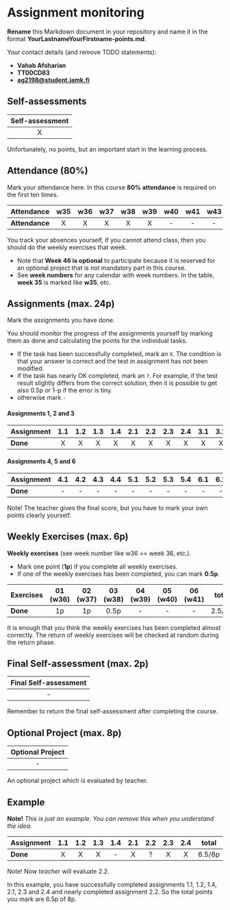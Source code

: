 # Assignment monitoring

**Rename** this Markdown document in your repository and name it in the format **YourLastnameYourFirstname-points.md**.

Your contact details (and remove TODO statements):

- **Vahab Afsharian**
- **TT00CD83**
- **ag2198@student.jamk.fi**

## Self-assessments

| **Self-assessment** |
| :-----------------: |
|          X          |

Unfortunately, no points, but an important start in the learning process.

## Attendance (80%)

Mark your attendance here. In this course **80% attendance** is required on the first ten times.

| **Attendance** | w35 | w36 | w37 | w38 | w39 | w40 | w41 | w43 | w44 | w45 | total |
| :------------- | :-: | :-: | :-: | :-: | :-: | :-: | :-: | :-: | :-: | :-: | :---: |
| **Attendance** |  X  |  X  |  X  |  X  |  X  |  -  |  -  |  -  |  -  |  -  | 4/10  |

You track your absences yourself, if you cannot attend class, then you should do the weekly exercises that week.

- Note that **Week 46 is optional** to participate because it is reserved for an optional project that is not mandatory part in this course.
- See **week numbers** for any calendar with week numbers. In the table, **week 35** is marked like **w35**, etc.

## Assignments (max. 24p)

Mark the assignments you have done.

You should monitor the progress of the assignments yourself by marking them as done and calculating the points for the individual tasks.

- If the task has been successfully completed, mark an `X`. The condition is that your answer is correct and the test in assignment has not been modified.
- If the task has nearly OK completed, mark an `?`. For example, if the test result slightly differs from the correct solution, then it is possible to get also 0.5p or 1-p if the error is tiny.
- otherwise mark `-`

#### Assignments 1, 2 and 3

| **Assignment** | 1.1 | 1.2 | 1.3 | 1.4 | 2.1 | 2.2 | 2.3 | 2.4 | 3.1 | 3.2 | 3.3 | 3.4 | total  |
| :------------- | :-: | :-: | :-: | :-: | :-: | :-: | :-: | :-: | :-: | :-: | :-: | :-: | :----: |
| **Done**       |  X  |  X  |  X  |  X  |  X  |  X  |  X  |  X  |  X  |  X  |  X  |  X  | 12/12p |

#### Assignments 4, 5 and 6

| **Assignment** | 4.1 | 4.2 | 4.3 | 4.4 | 5.1 | 5.2 | 5.3 | 5.4 | 6.1 | 6.2 | 6.3(2p) | total |
| :------------- | :-: | :-: | :-: | :-: | :-: | :-: | :-: | :-: | :-: | :-: | :-----: | :---: |
| **Done**       |  -  |  -  |  -  |  -  |  -  |  -  |  -  |  -  |  -  |  -  |    -    | 0/8p  |

Note! The teacher gives the final score, but you have to mark your own points clearly yourself.

## Weekly Exercises (max. 6p)

**Weekly exercises** (see week number like w36 == week 36, etc.).

- Mark one point (**1p**) if you complete all weekly exercises.
- If one of the weekly exercises has been completed, you can mark **0.5p**.

| **Exercises** | 01 (w36) | 02 (w37) | 03 (w38) | 04 (w39) | 05 (w40) | 06 (w41) | total  |
| :------------ | :------: | :------: | :------: | :------: | :------: | :------: | :----: |
| **Done**      |    1p    |    1p    |   0.5p   |    -     |    -     |    -     | 2.5/6p |

It is enough that you think the weekly exercises has been completed almost correctly.
The return of weekly exercises will be checked at random during the return phase.

## Final Self-assessment (max. 2p)

| **Final Self-assessment** |
| :-----------------------: |
|             -             |

Remember to return the final self-assessment after completing the course.

## Optional Project (max. 8p)

| **Optional Project** |
| :------------------: |
|          -           |

An optional project which is evaluated by teacher.

## Example

**Note!** _This is just an example. You can remove this when you understand the idea._

| **Assignment** | 1.1 | 1.2 | 1.3 | 1.4 | 2.1 | 2.2 | 2.3 | 2.4 | total  |
| :------------- | :-: | :-: | :-: | :-: | :-: | :-: | :-: | :-: | :----: |
| **Done**       |  X  |  X  |  X  |  -  |  X  |  ?  |  X  |  X  | 6.5/8p |

Note! Now _teacher_ will evaluate 2.2.

In this example, you have successfully completed assignments 1.1, 1.2, 1.4, 2.1, 2.3 and 2.4 and nearly completed assignment 2.2.
So the total points you mark are 6.5p of 8p.
